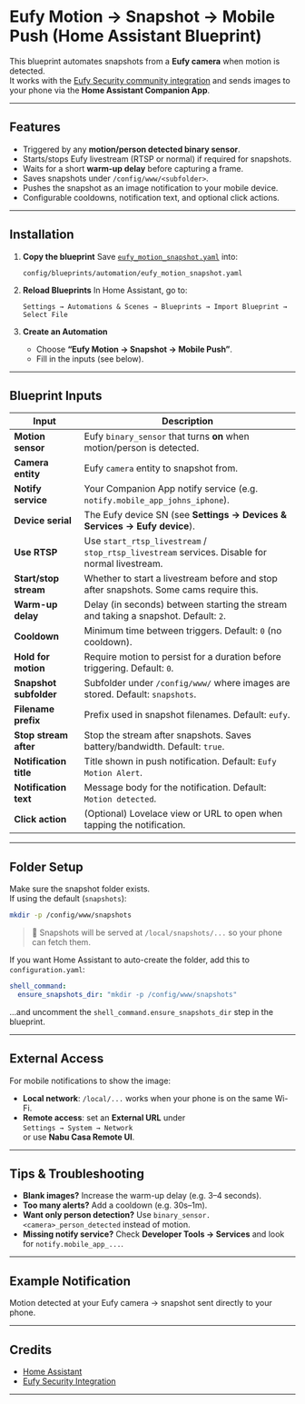 # Eufy Motion → Snapshot → Mobile Push (Home Assistant Blueprint)

This blueprint automates snapshots from a **Eufy camera** when motion is detected.  
It works with the [Eufy Security community integration](https://github.com/fuatakgun/eufy_security) and sends images to your phone via the **Home Assistant Companion App**.

---

## Features
- Triggered by any **motion/person detected binary sensor**.
- Starts/stops Eufy livestream (RTSP or normal) if required for snapshots.
- Waits for a short **warm-up delay** before capturing a frame.
- Saves snapshots under `/config/www/<subfolder>`.
- Pushes the snapshot as an image notification to your mobile device.
- Configurable cooldowns, notification text, and optional click actions.

---

## Installation

1. **Copy the blueprint**
   Save [`eufy_motion_snapshot.yaml`](./eufy_motion_snapshot.yaml) into:
   ```
   config/blueprints/automation/eufy_motion_snapshot.yaml
   ```

2. **Reload Blueprints**
   In Home Assistant, go to:
   ```
   Settings → Automations & Scenes → Blueprints → Import Blueprint → Select File
   ```

3. **Create an Automation**
   - Choose **“Eufy Motion → Snapshot → Mobile Push”**.
   - Fill in the inputs (see below).

---

## Blueprint Inputs

| Input                  | Description                                                                                   |
|-------------------------|-----------------------------------------------------------------------------------------------|
| **Motion sensor**      | Eufy `binary_sensor` that turns **on** when motion/person is detected.                        |
| **Camera entity**      | Eufy `camera` entity to snapshot from.                                                        |
| **Notify service**     | Your Companion App notify service (e.g. `notify.mobile_app_johns_iphone`).                    |
| **Device serial**      | The Eufy device SN (see **Settings → Devices & Services → Eufy device**).                     |
| **Use RTSP**           | Use `start_rtsp_livestream` / `stop_rtsp_livestream` services. Disable for normal livestream. |
| **Start/stop stream**  | Whether to start a livestream before and stop after snapshots. Some cams require this.        |
| **Warm-up delay**      | Delay (in seconds) between starting the stream and taking a snapshot. Default: `2`.           |
| **Cooldown**           | Minimum time between triggers. Default: `0` (no cooldown).                                    |
| **Hold for motion**    | Require motion to persist for a duration before triggering. Default: `0`.                     |
| **Snapshot subfolder** | Subfolder under `/config/www/` where images are stored. Default: `snapshots`.                 |
| **Filename prefix**    | Prefix used in snapshot filenames. Default: `eufy`.                                           |
| **Stop stream after**  | Stop the stream after snapshots. Saves battery/bandwidth. Default: `true`.                     |
| **Notification title** | Title shown in push notification. Default: `Eufy Motion Alert`.                               |
| **Notification text**  | Message body for the notification. Default: `Motion detected`.                                |
| **Click action**       | (Optional) Lovelace view or URL to open when tapping the notification.                        |

---

## Folder Setup

Make sure the snapshot folder exists.  
If using the default (`snapshots`):

```bash
mkdir -p /config/www/snapshots
```

> 📂 Snapshots will be served at `/local/snapshots/...` so your phone can fetch them.

If you want Home Assistant to auto-create the folder, add this to `configuration.yaml`:

```yaml
shell_command:
  ensure_snapshots_dir: "mkdir -p /config/www/snapshots"
```

…and uncomment the `shell_command.ensure_snapshots_dir` step in the blueprint.

---

## External Access

For mobile notifications to show the image:

- **Local network**: `/local/...` works when your phone is on the same Wi-Fi.
- **Remote access**: set an **External URL** under  
  `Settings → System → Network`  
  or use **Nabu Casa Remote UI**.

---

## Tips & Troubleshooting

- **Blank images?** Increase the warm-up delay (e.g. 3–4 seconds).
- **Too many alerts?** Add a cooldown (e.g. 30s–1m).
- **Want only person detection?** Use `binary_sensor.<camera>_person_detected` instead of motion.
- **Missing notify service?** Check **Developer Tools → Services** and look for `notify.mobile_app_...`.

---

## Example Notification

Motion detected at your Eufy camera → snapshot sent directly to your phone.

---

## Credits

- [Home Assistant](https://www.home-assistant.io/)  
- [Eufy Security Integration](https://github.com/fuatakgun/eufy_security)  

---
